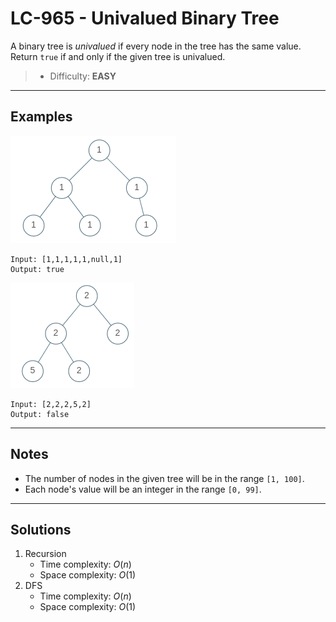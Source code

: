 # LC-965 - Univalued Binary Tree

A binary tree is *univalued* if every node in the tree has the same value. Return `true` if and only if the given tree is univalued.

> * Difficulty: **EASY**

---
## Examples

![](../res/img/LC-965-1.png)
```
Input: [1,1,1,1,1,null,1]
Output: true
```

![](../res/img/LC-965-2.png)
```
Input: [2,2,2,5,2]
Output: false
```

---
## Notes

* The number of nodes in the given tree will be in the range `[1, 100]`.
* Each node's value will be an integer in the range `[0, 99]`.

---
## Solutions

1. Recursion
    * Time complexity: $O(n)$
    * Space complexity: $O(1)$
2. DFS
    * Time complexity: $O(n)$
    * Space complexity: $O(1)$